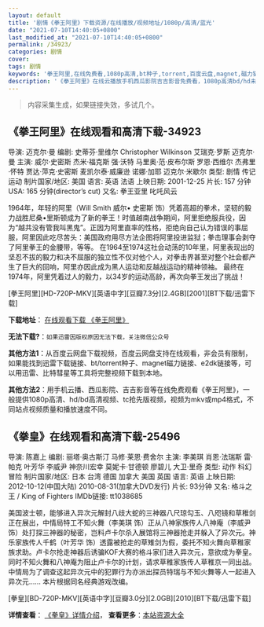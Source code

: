 ```yaml
---
layout: default
title: '剧情《拳王阿里》下载资源/在线播放/视频地址/1080p/高清/蓝光'
date: "2021-07-10T14:40:05+0800"
last_modified_at: "2021-07-10T14:40:05+0800"
permalink: /34923/
categories: 剧情
cover:
tags: 剧情
keywords: '拳王阿里,在线免费看,1080p高清,bt种子,torrent,百度云盘,magnet,磁力链,迅雷下载资源'
description: '《拳王阿里》在线云播放手机西瓜影院吉吉影音免费看，1080p高清bd/hd未删减完整版和tc抢先枪版，mkv/mp4格式，附带bt/torrent种子、magnet/磁力链、百度云盘、网盘资源迅雷下载链接'
---
```


>内容采集生成，如果链接失效，多试几个。


## 《拳王阿里》在线观看和高清下载-34923

导演: 迈克尔·曼 编剧: 史蒂芬·里维尔 Christopher Wilkinson 艾瑞克·罗斯 迈克尔·曼 主演: 威尔·史密斯 杰米·福克斯 强·沃特 马里奥·范·皮布尔斯 罗恩·西维尔 杰弗里·怀特 贾达·萍克·史密斯 麦凯尔泰·威廉逊 诺娜·加耶 迈克尔·米歇尔 类型: 剧情 传记 运动 制片国家/地区: 美国 语言: 英语 法语 上映日期: 2001-12-25 片长: 157 分钟 USA: 165 分钟(director’s cut) 又名: 拳王亚里 叱吒风云

1964年，年轻的阿里（Will Smith 威尔• 史密斯 饰）凭着高超的拳术，坚韧的毅力战胜尼桑•里斯顿成为了新的拳王！时值越南战争期间，阿里拒绝服兵役，因为“越共没有管我叫黑鬼”。正因为阿里直率的性格，拒绝向自己认为错误的事屈服，阿里因此吃尽苦头：美国政府用尽方法企图将阿里投进监狱；拳击理事会剥夺了阿里拳王的金腰带，等等。 在1964至1974这社会动荡的10年里，阿里表现出的坚忍不拔的毅力和决不屈服的独立性不仅对他个人，对拳击界甚至对整个社会都产生了巨大的回响，阿里亦因此成为黑人运动和反越战运动的精神领袖。 最终在1974年，阿里凭着过人的毅力，以34岁的运动高龄，再次向拳王发出了挑战！


[拳王阿里][HD-720P-MKV][英语中字][豆瓣7.3分][2.4GB][2001][BT下载/迅雷下载]

**下载地址**： [在线观看下载 《拳王阿里》](https://www.btdx8.com/torrent/ali_2001.html) 


**无法下载?**：`如果迅雷因版权原因无法下载，关注微信公众号 `

**其他方法1**：从百度云网盘下载视频，百度云网盘支持在线观看，非会员有限制，如果能找到迅雷下载链接、bt/torrent种子、magnet磁力链接、e2dk链接等，可以用迅雷、比特彗星等工具将完整视频下载到本地。

**其他方法2**：用手机云播、西瓜影院、吉吉影音等在线免费观看《拳王阿里》，一般提供1080p高清、hd/bd高清视频、tc抢先版视频，视频为mkv或mp4格式，不同站点视频质量和播放速度不同。


## 《拳皇》在线观看和高清下载-25496

导演: 陈嘉上 编剧: 丽塔·奥古斯汀 马修·莱恩·费舍尔 主演: 李美琪 肖恩·法瑞斯 雷·帕克 叶芳华 李威尹 神奈川宏幸 莫妮卡·甘德顿 廖碧儿 大卫·里奇 类型: 动作 科幻 冒险 制片国家/地区: 日本 台湾 德国 加拿大 美国 英国 语言: 英语 上映日期: 2012-10-12(中国大陆) 2010-08-31(加拿大DVD发行) 片长: 93分钟 又名: 格斗之王 / King of Fighters IMDb链接: tt1038685

美国波士顿，能够进入异次元解封八歧大蛇的三神器八尺琼勾玉、八咫镜和草稚剑正在展出，中情局特工不知火舞（李美琪 饰）正从八神家族传人八神庵（李威尹 饰）处打探三神器的秘密，岂料卢卡尔杀入展馆将三神器抢走并躲入了异次元。神乐家族传人千鹤（叶芳华 饰）透露被抢走的草雉剑为假，委托不知火舞向草稚家族求助。卢卡尔抢走神器后诱骗KOF大赛的格斗家们进入异次元，意欲成为拳皇。同时不知火舞和八神庵为阻止卢卡尔的计划，请求草稚家族传人草稚京一同出战。中情局为了调查这起异次元中的犯罪行为亦派出探员特瑞与不知火舞等人一起进入异次元…… 本片根据同名经典游戏改编。


[拳皇][BD-720P-MKV][英语中字][豆瓣3.0分][2.0GB][2010][BT下载/迅雷下载]

**详情查看**： [《拳皇》详情介绍](/movie/25496/)， **查看更多**：[本站资源大全](/movie/t/all/)

